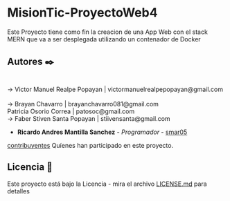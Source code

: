 # MisionTic-ProyectoWeb4

Este Proyecto tiene como fin la creacion de una App Web con el stack MERN que va a ser
desplegada utilizando un contenador de Docker

## Autores ✒️

  <br>
  → Victor Manuel Realpe Popayan | victormanuelrealpepopayan@gmail.com
  </br>
  <br>
  → Brayan Chavarro | brayanchavarro081@gmail.com
  </br>
  Patricia Osorio Correa | patosoc@gmail.com 
<br>
  → Faber Stiven Santa Popayan | stiivensanta@gmail.com
  </br>

- **Ricardo Andres Mantilla Sanchez** - _Programador_ - [smar05](https://github.com/smar05)

[contribuyentes](https://github.com/brayanCh/MisionTic-ProyectoWeb4/graphs/contributors) Quíenes han participado en este proyecto.

## Licencia 📄

Este proyecto está bajo la Licencia - mira el archivo [LICENSE.md](LICENSE.md) para detalles
